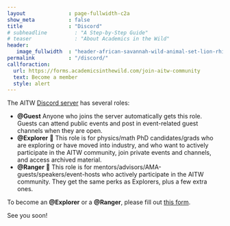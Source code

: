 ```yaml
---
layout              : page-fullwidth-c2a
show_meta           : false
title               : "Discord"
# subheadline         : "A Step-by-Step Guide"
# teaser              : "About Academics in the Wild"
header:
   image_fullwidth  : "header-african-savannah-wild-animal-set-lion-rhino-zebra-buffalo-giraffe-flamingo-leopard-gazelle-elephant-flip.jpg"
permalink           : "/discord/"
callforaction:
  url: https://forms.academicsinthewild.com/join-aitw-community
  text: Become a member
  style: alert
---
```

The AITW <a href="https://discord.gg/hWcA47TNhF">Discord server</a> has several roles:
- **@Guest** Anyone who joins the server automatically gets this role. Guests can attend public events and post in event-related guest channels when they are open.
- **@Explorer** 🧭 This role is for physics/math PhD candidates/grads who are exploring or have moved into industry, and who want to actively participate in the AITW community, join private events and channels, and access archived material.
- **@Ranger** 🤠 This role is for mentors/advisors/AMA-guests/speakers/event-hosts who actively participate in the AITW community. They get the same perks as Explorers, plus a few extra ones.

To become an **@Explorer** or a **@Ranger**, please fill out [this form](https://forms.academicsinthewild.com/join-aitw-community).

See you soon!